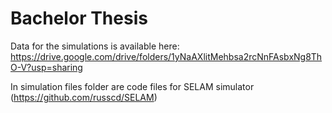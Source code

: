 # Bachelor Thesis


Data for the simulations is available here: https://drive.google.com/drive/folders/1yNaAXlitMehbsa2rcNnFAsbxNg8ThO-V?usp=sharing

In simulation files folder are code files for SELAM simulator (https://github.com/russcd/SELAM)
